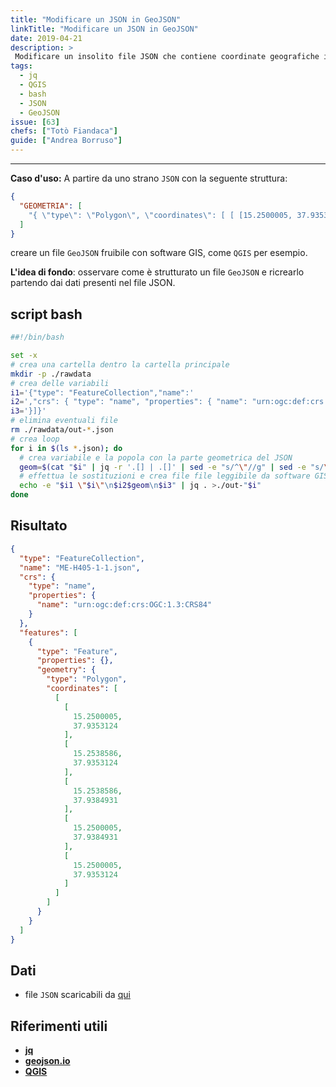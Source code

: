 ```yaml
---
title: "Modificare un JSON in GeoJSON"
linkTitle: "Modificare un JSON in GeoJSON"
date: 2019-04-21
description: >
 Modificare un insolito file JSON che contiene coordinate geografiche in un file GeoJSON leggibile da software GIS.
tags:
  - jq
  - QGIS
  - bash
  - JSON
  - GeoJSON
issue: [63]
chefs: ["Totò Fiandaca"]
guide: ["Andrea Borruso"]
---
```


---

**Caso d'uso:** A partire da uno strano `JSON` con la seguente struttura:

```json
{
  "GEOMETRIA": [
    "{ \"type\": \"Polygon\", \"coordinates\": [ [ [15.2500005, 37.9353124], [15.2538586, 37.9353124], [15.2538586, 37.9384931], [15.2500005, 37.9384931], [15.2500005, 37.9353124] ] ] }"
  ]
}
```
creare un file `GeoJSON` fruibile con software GIS, come `QGIS` per esempio.

**L'idea di fondo**: osservare come è strutturato un file `GeoJSON` e ricrearlo partendo dai dati presenti nel file JSON.

## script bash

```bash
##!/bin/bash

set -x
# crea una cartella dentro la cartella principale
mkdir -p ./rawdata
# crea delle variabili
i1='{"type": "FeatureCollection","name":'
i2=',"crs": { "type": "name", "properties": { "name": "urn:ogc:def:crs:OGC:1.3:CRS84" } },"features": [{ "type": "Feature", "properties": { }, "geometry":'
i3='}]}'
# elimina eventuali file
rm ./rawdata/out-*.json
# crea loop
for i in $(ls *.json); do
  # crea variabile e la popola con la parte geometrica del JSON
  geom=$(cat "$i" | jq -r '.[] | .[]' | sed -e "s/^\"//g" | sed -e "s/\"$//g")
  # effettua le sostituzioni e crea file file leggibile da software GIS
  echo -e "$i1 \"$i\"\n$i2$geom\n$i3" | jq . >./out-"$i"
done
```
## Risultato

```json
{
  "type": "FeatureCollection",
  "name": "ME-H405-1-1.json",
  "crs": {
    "type": "name",
    "properties": {
      "name": "urn:ogc:def:crs:OGC:1.3:CRS84"
    }
  },
  "features": [
    {
      "type": "Feature",
      "properties": {},
      "geometry": {
        "type": "Polygon",
        "coordinates": [
          [
            [
              15.2500005,
              37.9353124
            ],
            [
              15.2538586,
              37.9353124
            ],
            [
              15.2538586,
              37.9384931
            ],
            [
              15.2500005,
              37.9384931
            ],
            [
              15.2500005,
              37.9353124
            ]
          ]
        ]
      }
    }
  ]
}
```

## Dati

- file `JSON` scaricabili da [qui](https://github.com/opendatasicilia/tansignari/files/5397194/geo.zip)

## Riferimenti utili

- [**jq**](https://stedolan.github.io/jq/)
- [**geojson.io**](http://geojson.io/#map=2/20.0/0.0)
- [**QGIS**](https://qgis.org/it/site/)



